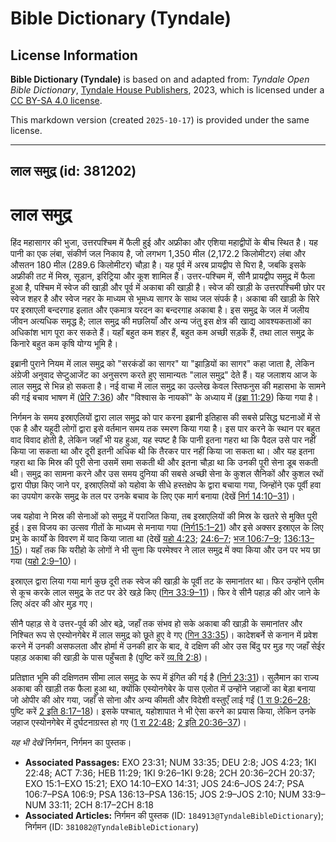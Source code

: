 # Bible Dictionary (Tyndale)

## License Information

**Bible Dictionary (Tyndale)** is based on and adapted from: _Tyndale Open Bible Dictionary_, [Tyndale House Publishers](https://tyndaleopenresources.com/), 2023, which is licensed under a [CC BY-SA 4.0 license](https://creativecommons.org/licenses/by-sa/4.0/legalcode.en).

This markdown version (created `2025-10-17`) is provided under the same license.



--------------------------------

## लाल समुद्र (id: 381202)

लाल समुद्र
==========

हिंद महासागर की भुजा, उत्तरपश्चिम में फैली हुई और अफ्रीका और एशिया महाद्वीपों के बीच स्थित है। यह पानी का एक लंबा, संकीर्ण जल निकाय है, जो लगभग 1,350 मील (2,172\.2 किलोमीटर) लंबा और औसतन 180 मील (289\.6 किलोमीटर) चौड़ा है। यह पूर्व में अरब प्रायद्वीप से घिरा है, जबकि इसके अफ्रीकी तट में मिस्र, सूडान, इरिट्रिया और कूश शामिल हैं। उत्तर\-पश्चिम में, सीनै प्रायद्वीप समुद्र में फैला हुआ है, पश्चिम में स्वेज की खाड़ी और पूर्व में अकाबा की खाड़ी है। स्वेज की खाड़ी के उत्तरपश्चिमी छोर पर स्वेज शहर है और स्वेज नहर के माध्यम से भूमध्य सागर के साथ जल संपर्क है। अकाबा की खाड़ी के सिरे पर इस्राएली बन्दरगाह इलात और एकमात्र यरदन का बन्दरगाह अकाबा है। इस समुद्र के जल में जलीय जीवन अत्यधिक समृद्ध है; लाल समुद्र की मछलियाँ और अन्य जंतु इस क्षेत्र की खाद्य आवश्यकताओं का अधिकांश भाग पूरा कर सकते हैं। यहाँ बहुत कम शहर हैं, बहुत कम अच्छी सड़कें हैं, तथा लाल समुद्र के किनारे बहुत कम कृषि योग्य भूमि है।

इब्रानी पुराने नियम में लाल समुद्र को "सरकंडों का सागर" या "झाड़ियों का सागर" कहा जाता है, लेकिन अंग्रेजी अनुवाद सेप्टुआजेंट का अनुसरण करते हुए सामान्यतः "लाल समुद्र" देते हैं। यह जलाशय आज के लाल समुद्र से भिन्न हो सकता है। नई वाचा में लाल समुद्र का उल्लेख केवल स्तिफनुस की महासभा के सामने की गई बचाव भाषण में ([प्रेरि 7:36](https://ref.ly/Acts7:36)) और "विश्वास के नायकों" के अध्याय में ([इब्रा 11:29](https://ref.ly/Heb11:29)) किया गया है।

निर्गमन के समय इस्राएलियों द्वारा लाल समुद्र को पार करना इब्रानी इतिहास की सबसे प्रसिद्ध घटनाओं में से एक है और यहूदी लोगों द्वारा इसे वर्तमान समय तक स्मरण किया गया है। इस पार करने के स्थान पर बहुत वाद विवाद होती है, लेकिन जहाँ भी यह हुआ, यह स्पष्ट है कि पानी इतना गहरा था कि पैदल उसे पार नहीं किया जा सकता था और दूरी इतनी अधिक थी कि तैरकर पार नहीं किया जा सकता था। और यह इतना गहरा था कि मिस्र की पूरी सेना उसमें समा सकती थी और इतना चौड़ा था कि उनकी पूरी सेना डूब सकती थी। समुद्र का सामना करने और उस समय दुनिया की सबसे अच्छी सेना के कुशल सैनिकों और कुशल रथों द्वारा पीछा किए जाने पर, इस्राएलियों को यहोवा के सीधे हस्तक्षेप के द्वारा बचाया गया, जिन्होंने एक पूर्वी हवा का उपयोग करके समुद्र के तल पर उनके बचाव के लिए एक मार्ग बनाया (देखें [निर्ग 14:10–31](https://ref.ly/Exod14:10-Exod14:31))।

जब यहोवा ने मिस्र की सेनाओं को समुद्र में पराजित किया, तब इस्राएलियों की मिस्र के खतरे से मुक्ति पूरी हुई। इस विजय का उत्सव गीतों के माध्यम से मनाया गया ([निर्ग15:1–21](https://ref.ly/Exod15:1-Exod15:21)) और इसे अक्सर इस्राएल के लिए प्रभु के कार्यों के विवरण में याद किया जाता था (देखें [यहो 4:23](https://ref.ly/Josh4:23); [24:6–7](https://ref.ly/Josh24:6-Josh24:7); [भज 106:7–9](https://ref.ly/Ps106:7-Ps106:9); [136:13–15](https://ref.ly/Ps136:13-Ps136:15))। यहाँ तक कि यरीहो के लोगों ने भी सुना कि परमेश्वर ने लाल समुद्र में क्या किया और उन पर भय छा गया ([यहो 2:9–10](https://ref.ly/Josh2:9-Josh2:10))।

इस्राएल द्वारा लिया गया मार्ग कुछ दूरी तक स्वेज की खाड़ी के पूर्वी तट के समानांतर था। फिर उन्होंने एलीम से कूच करके लाल समुद्र के तट पर डेरे खड़े किए ([गिन 33:9–11](https://ref.ly/Num33:9-Num33:11))। फिर वे सीनै पहाड़ की ओर जाने के लिए अंदर की ओर मुड़ गए।

सीनै पहाड़ से वे उत्तर\-पूर्व की ओर बढ़े, जहाँ तक संभव हो सके अकाबा की खाड़ी के समानांतर और निश्चित रूप से एस्योनगेबेर में लाल समुद्र को छूते हुए वे गए ([गिन 33:35](https://ref.ly/Num33:35))। कादेशबर्ने से कनान में प्रवेश करने में उनकी असफलता और होर्मा में उनकी हार के बाद, वे दक्षिण की ओर उस बिंदु पर मुड़ गए जहाँ सेईर पहाड़ अकाबा की खाड़ी के पास पहुँचता है (पुष्टि करें [व्य.वि 2:8](https://ref.ly/Deut2:8))।

प्रतिज्ञात भूमि की दक्षिणतम सीमा लाल समुद्र के रूप में इंगित की गई है ([निर्ग 23:31](https://ref.ly/Exod23:31))। सुलैमान का राज्य अकाबा की खाड़ी तक फैला हुआ था, क्योंकि एस्योनगेबेर के पास एलोत में उन्होंने जहाजों का बेड़ा बनाया जो ओपीर की ओर गया, जहाँ से सोना और अन्य कीमती और विदेशी वस्तुएँ लाई गईं ([1 रा 9:26–28](https://ref.ly/1Kgs9:26-1Kgs9:28); पुष्टि करें [2 इति 8:17–18](https://ref.ly/2Chr8:17-2Chr8:18))। इसके पश्चात्, यहोशापात ने भी ऐसा करने का प्रयास किया, लेकिन उनके जहाज एस्योनगेबेर में दुर्घटनाग्रस्त हो गए ([1 रा 22:48](https://ref.ly/1Kgs22:48); [2 इति 20:36–37](https://ref.ly/2Chr20:36-2Chr20:37))।

*यह भी देखें* निर्गमन, निर्गमन का पुस्तक।

* **Associated Passages:** EXO 23:31; NUM 33:35; DEU 2:8; JOS 4:23; 1KI 22:48; ACT 7:36; HEB 11:29; 1KI 9:26–1KI 9:28; 2CH 20:36–2CH 20:37; EXO 15:1–EXO 15:21; EXO 14:10–EXO 14:31; JOS 24:6–JOS 24:7; PSA 106:7–PSA 106:9; PSA 136:13–PSA 136:15; JOS 2:9–JOS 2:10; NUM 33:9–NUM 33:11; 2CH 8:17–2CH 8:18
* **Associated Articles:** निर्गमन की पुस्तक  (ID: `184913@TyndaleBibleDictionary`); निर्गमन (ID: `381082@TyndaleBibleDictionary`)

